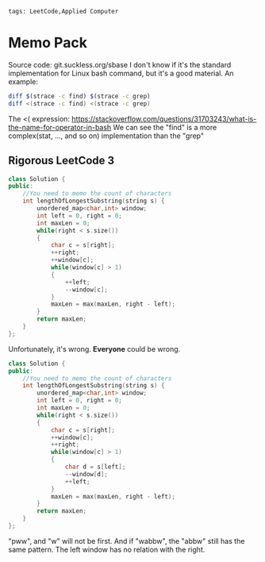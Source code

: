 ```
tags: LeetCode,Applied Computer
```

# Memo Pack

Source code: 
git.suckless.org/sbase
I don't know if it's the standard implementation for Linux bash command, but it's a good material.
An example: 
```bash
diff $(strace -c find) $(strace -c grep)
diff <(strace -c find) <(strace -c grep)
```
The <( expression: https://stackoverflow.com/questions/31703243/what-is-the-name-for-operator-in-bash
We can see the "find" is a more complex(stat, ..., and so on) implementation than the "grep"

## Rigorous LeetCode 3
```cpp
class Solution {
public:
    //You need to memo the count of characters
    int lengthOfLongestSubstring(string s) {
        unordered_map<char,int> window;
        int left = 0, right = 0;
        int maxLen = 0;
        while(right < s.size())
        {
            char c = s[right];
            ++right;
            ++window[c];
            while(window[c] > 1)
            {
                ++left;
                --window[c];
            }
            maxLen = max(maxLen, right - left);
        }
        return maxLen;
    }
};
```
Unfortunately, it's wrong. **Everyone** could be wrong.
```cpp
class Solution {
public:
    //You need to memo the count of characters
    int lengthOfLongestSubstring(string s) {
        unordered_map<char,int> window;
        int left = 0, right = 0;
        int maxLen = 0;
        while(right < s.size())
        {
            char c = s[right];
            ++window[c];
            ++right;
            while(window[c] > 1)
            {
                char d = s[left];
                --window[d];
                ++left;
            }
            maxLen = max(maxLen, right - left);
        }
        return maxLen;
    }
};
```
"pww", and "w" will not be first. And if "wabbw", the "abbw" still has the same pattern.
The left window has no relation with the right.
